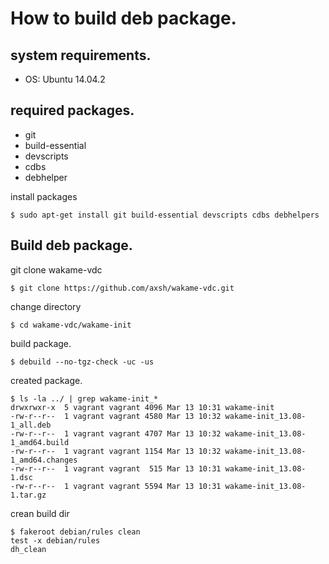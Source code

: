 How to build deb package.
===


system requirements.
---
* OS: Ubuntu 14.04.2


required packages.
---
* git
* build-essential
* devscripts
* cdbs
* debhelper

install packages
```
$ sudo apt-get install git build-essential devscripts cdbs debhelpers
```

Build deb package.
---

git clone wakame-vdc 
```
$ git clone https://github.com/axsh/wakame-vdc.git
```

change directory
```
$ cd wakame-vdc/wakame-init
```

build package.
```
$ debuild --no-tgz-check -uc -us
```

created package.
```
$ ls -la ../ | grep wakame-init_*
drwxrwxr-x  5 vagrant vagrant 4096 Mar 13 10:31 wakame-init
-rw-r--r--  1 vagrant vagrant 4580 Mar 13 10:32 wakame-init_13.08-1_all.deb
-rw-r--r--  1 vagrant vagrant 4707 Mar 13 10:32 wakame-init_13.08-1_amd64.build
-rw-r--r--  1 vagrant vagrant 1154 Mar 13 10:32 wakame-init_13.08-1_amd64.changes
-rw-r--r--  1 vagrant vagrant  515 Mar 13 10:31 wakame-init_13.08-1.dsc
-rw-r--r--  1 vagrant vagrant 5594 Mar 13 10:31 wakame-init_13.08-1.tar.gz

```

crean build dir
```
$ fakeroot debian/rules clean
test -x debian/rules
dh_clean
```
